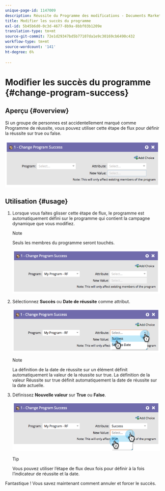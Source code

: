 ```yaml
---
unique-page-id: 1147009
description: Réussite du Programme des modifications - Documents Marketo - Documentation du produit
title: Modifier les succès du programme
exl-id: 5b45b6d0-0c3d-4677-8b9a-8bbf03b1209e
translation-type: tm+mt
source-git-commit: 72e1d29347bd5b77107da1e9c30169cb6490c432
workflow-type: tm+mt
source-wordcount: '141'
ht-degree: 6%

---
```


# Modifier les succès du programme {#change-program-success}

## Aperçu {#overview}

Si un groupe de personnes est accidentellement marqué comme Programme de réussite, vous pouvez utiliser cette étape de flux pour définir la réussite sur true ou false.

![](assets/image2014-9-22-14-3a45-3a8.png)

## Utilisation {#usage}

1. Lorsque vous faites glisser cette étape de flux, le programme est automatiquement défini sur le programme qui contient la campagne dynamique que vous modifiez.

   >[!NOTE]
   >
   >Seuls les membres du programme seront touchés.

   ![](assets/image2014-9-22-14-3a45-3a35.png)

1. Sélectionnez **Succès** ou **Date de réussite** comme attribut.

   ![](assets/image2014-9-22-14-3a45-3a39.png)

   >[!NOTE]
   >
   >La définition de la date de réussite sur un élément définit automatiquement la valeur de la réussite sur true. La définition de la valeur Réussite sur true définit automatiquement la date de réussite sur la date actuelle.

1. Définissez **Nouvelle valeur** sur **True** ou **False**.

   ![](assets/image2014-9-22-14-3a45-3a55.png)

   >[!TIP]
   >
   >Vous pouvez utiliser l’étape de flux deux fois pour définir à la fois l’indicateur de réussite et la date.

Fantastique ! Vous savez maintenant comment annuler et forcer le succès.
